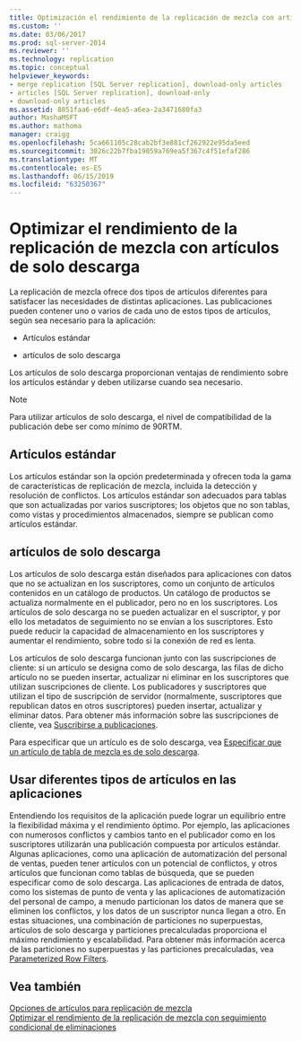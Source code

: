 ```yaml
---
title: Optimización el rendimiento de la replicación de mezcla con artículos de solo descarga | Microsoft Docs
ms.custom: ''
ms.date: 03/06/2017
ms.prod: sql-server-2014
ms.reviewer: ''
ms.technology: replication
ms.topic: conceptual
helpviewer_keywords:
- merge replication [SQL Server replication], download-only articles
- articles [SQL Server replication], download-only
- download-only articles
ms.assetid: 8851faa6-e6df-4ea5-a6ea-2a3471680fa3
author: MashaMSFT
ms.author: mathoma
manager: craigg
ms.openlocfilehash: 5ca661105c28cab2bf3e881cf262922e95da5eed
ms.sourcegitcommit: 3026c22b7fba19059a769ea5f367c4f51efaf286
ms.translationtype: MT
ms.contentlocale: es-ES
ms.lasthandoff: 06/15/2019
ms.locfileid: "63250367"
---
```

# <a name="optimize-merge-replication-performance-with-download-only-articles"></a>Optimizar el rendimiento de la replicación de mezcla con artículos de solo descarga
  La replicación de mezcla ofrece dos tipos de artículos diferentes para satisfacer las necesidades de distintas aplicaciones. Las publicaciones pueden contener uno o varios de cada uno de estos tipos de artículos, según sea necesario para la aplicación:  
  
-   Artículos estándar  
  
-   artículos de solo descarga  
  
 Los artículos de solo descarga proporcionan ventajas de rendimiento sobre los artículos estándar y deben utilizarse cuando sea necesario.  
  
> [!NOTE]  
>  Para utilizar artículos de solo descarga, el nivel de compatibilidad de la publicación debe ser como mínimo de 90RTM.  
  
## <a name="standard-articles"></a>Artículos estándar  
 Los artículos estándar son la opción predeterminada y ofrecen toda la gama de características de replicación de mezcla, incluida la detección y resolución de conflictos. Los artículos estándar son adecuados para tablas que son actualizadas por varios suscriptores; los objetos que no son tablas, como vistas y procedimientos almacenados, siempre se publican como artículos estándar.  
  
## <a name="download-only-articles"></a>artículos de solo descarga  
 Los artículos de solo descarga están diseñados para aplicaciones con datos que no se actualizan en los suscriptores, como un conjunto de artículos contenidos en un catálogo de productos. Un catálogo de productos se actualiza normalmente en el publicador, pero no en los suscriptores. Los artículos de solo descarga no se pueden actualizar en el suscriptor, y por ello los metadatos de seguimiento no se envían a los suscriptores. Esto puede reducir la capacidad de almacenamiento en los suscriptores y aumentar el rendimiento, sobre todo si la conexión de red es lenta.  
  
 Los artículos de solo descarga funcionan junto con las suscripciones de cliente: si un artículo se designa como de solo descarga, las filas de dicho artículo no se pueden insertar, actualizar ni eliminar en los suscriptores que utilizan suscripciones de cliente. Los publicadores y suscriptores que utilizan el tipo de suscripción de servidor (normalmente, suscriptores que republican datos en otros suscriptores) pueden insertar, actualizar y eliminar datos. Para obtener más información sobre las suscripciones de cliente, vea [Suscribirse a publicaciones](../subscribe-to-publications.md).  
  
 Para especificar que un artículo es de solo descarga, vea [Especificar que un artículo de tabla de mezcla es de solo descarga](../publish/specify-merge-replication-properties.md#download-only).  
  
## <a name="using-different-article-types-in-your-applications"></a>Usar diferentes tipos de artículos en las aplicaciones  
 Entendiendo los requisitos de la aplicación puede lograr un equilibrio entre la flexibilidad máxima y el rendimiento óptimo. Por ejemplo, las aplicaciones con numerosos conflictos y cambios tanto en el publicador como en los suscriptores utilizarán una publicación compuesta por artículos estándar. Algunas aplicaciones, como una aplicación de automatización del personal de ventas, pueden tener artículos con un potencial de conflictos, y otros artículos que funcionan como tablas de búsqueda, que se pueden especificar como de solo descarga. Las aplicaciones de entrada de datos, como los sistemas de punto de venta y las aplicaciones de automatización del personal de campo, a menudo particionan los datos de manera que se eliminen los conflictos, y los datos de un suscriptor nunca llegan a otro. En estas situaciones, una combinación de particiones no superpuestas, artículos de solo descarga y particiones precalculadas proporciona el máximo rendimiento y escalabilidad. Para obtener más información acerca de las particiones no superpuestas y las particiones precalculadas, vea [Parameterized Row Filters](parameterized-filters-parameterized-row-filters.md).  
  
## <a name="see-also"></a>Vea también  
 [Opciones de artículos para replicación de mezcla](article-options-for-merge-replication.md)   
 [Optimizar el rendimiento de la replicación de mezcla con seguimiento condicional de eliminaciones](optimize-merge-replication-performance-with-conditional-delete-tracking.md)  
  
  
